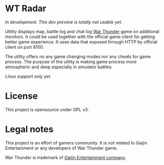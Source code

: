 # WT Radar

*In development. This dev preview is totally not usable yet.*

Utility displays map, battle log and chat log [War
Thunder](https://warthunder.com) game on additional monitors. It could
be used together with the official game client for getting better game
experience. It uses data that exposed through HTTP by official client
on port 8100.

The utility offers no any game changing modes nor any cheats for game
process. The purpose of the utility is making game process more
atmospheric and deep especially in simulator battles.

*Linux support only yet.*

# License

This project is opensource under GPL v3.

# Legal notes

This project is an effort of gamers community. It is not related to
Gaijin Entertainment or any developers of War Thunder game.

War Thunder is trademark of [Gaijin Entertainment company](https://gaijin.net).
